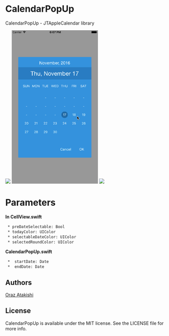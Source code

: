 # CalendarPopUp
CalendarPopUp - JTAppleCalendar library


<img src="https://dotjpg.co/caY.png" width="270">   <img src="CalendarPopUpDemo.gif" width="270"> <img src="https://dotjpg.co/P5Cmr0i.png" width="270">

# Parameters 

  **In CellView.swift**
  
     * preDateSelectable: Bool
     * todayColor: UIColor
     * selectableDateColor: UIColor
     * selectedRoundColor: UIColor
  
  **CalendarPopUp.swift**
  
     *  startDate: Date
     *  endDate: Date

## Authors

[Oraz Atakishi](https://github.com/orazz)

## License

CalendarPopUp is available under the MIT license. See the LICENSE file for more info.
